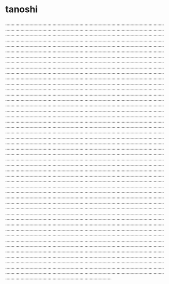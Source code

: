 # tanoshi
.......................................................................................................................................................................................................................................................................................................................................................................................................................................................................................................................................................................................................................................................................................................................................................................................................................................................................................................................................................................................................................................................................................................................................................................................................................................................................................................................................................................................................................................................................................................................................................................................................................................................................................................................................................................................................................................................................................................................................................................................................................................................................................................................................................................................................................................................................................................................................................................................................................................................................................................................................................................................................................................................................................................................................................................................................................................................................................................................................................................................................................................................................................................................................................................................................................................................................................................................................................................................................................................................................................................................................................................................................................................................................................................................................................................................................................................................................................................................................................................................................................................................................................................................................................................................................................................................................................................................................................................................................................................................................................................................................................................................................................................................................................................................................................................................................................................................................................................................................................................................................................................................................................................................................................................................................................................................................................................................................................................................................................................................................................................................................................................................................................................................................................................................................................................................................................................................................................................................................................................................................................................................................................................................................................